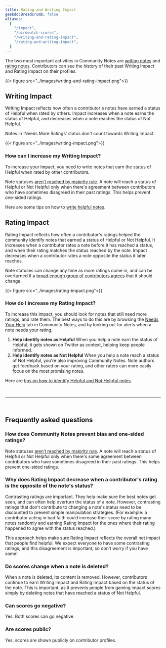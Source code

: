 ```yaml
---
title: Rating and Writing Impact
geekdocBreadcrumb: false
aliases:
  [
    "/impact",
    "/birdwatch-scores",
    "/writing-and-rating-impact",
    "/rating-and-writing-impact",
  ]
---
```


The two most important activities in Community Notes are [writing notes](../writing-notes) and [rating notes](../rating-notes). Contributors can see the history of their past Writing Impact and Rating Impact on their profiles.

{{< figure src="../images/writing-and-rating-impact.png">}}

## Writing Impact

Writing Impact reflects how often a contributor's notes have earned a status of Helpful when rated by others. Impact increases when a note earns the status of Helpful, and decreases when a note reaches the status of Not Helpful.

Notes in ‘Needs More Ratings’ status don't count towards Writing Impact.

{{< figure src="../images/writing-impact.png">}}

### How can I increase my Writing Impact?

To increase your Impact, you need to write notes that earn the status of Helpful when rated by other contributors.

Note statuses [aren’t reached by majority rule](../diversity). A note will reach a status of Helpful or Not Helpful only when there's agreement between contributors who have sometimes disagreed in their past ratings. This helps prevent one-sided ratings.

Here are some tips on how to [write helpful notes](../examples).

## Rating Impact

Rating Impact reflects how often a contributor's ratings helped the community identify notes that earned a status of Helpful or Not Helpful. It increases when a contributor rates a note before it has reached a status, and when their rating matches the status reached by the note. Impact decreases when a contributor rates a note opposite the status it later reaches.

Note statuses can change any time as more ratings come in, and can be overturned if a [broad enough group of contributors agrees](../diversity) that it should change.

{{< figure src="../images/rating-impact.png">}}

### How do I increase my Rating Impact?

To increase this impact, you should look for notes that still need more ratings, and rate them. The best ways to do this are by browsing the [Needs Your Help](https://twitter.com/i/communitynotes/needs_your_help) tab in Community Notes, and by looking out for alerts when a note needs your rating.

1. <div><strong> Help identify notes as Helpful</strong>
   <label>When you help a note earn the status of Helpful, it gets shown on Twitter as context, helping keep people informed.</label></div>

2. <div><strong> Help identify notes as Not Helpful</strong>
   <label>When you help a note reach a status of Not Helpful, you're also improving Community Notes. Note authors get feedback based on your rating, and other raters can more easily focus on the most promising notes.</label></div>

Here are [tips on how to identify Helpful and Not Helpful notes](../examples).

<br/>

---

<br/>

## Frequently asked questions

### How does Community Notes prevent bias and one-sided ratings?

Note statuses [aren’t reached by majority rule](../diversity). A note will reach a status of Helpful or Not Helpful only when there's some agreement between contributors who have sometimes disagreed in their past ratings. This helps prevent one-sided ratings.

### Why does Rating Impact decrease when a contributor's rating is the opposite of the note's status?

Contrasting ratings are important. They help make sure the best notes get seen, and can often help overturn the status of a note. However, contrasting ratings that don't contribute to changing a note's status need to be discounted to prevent simple manipulation strategies. (For example: a contributor acting in bad faith could increase their score by rating many notes randomly and earning Rating Impact for the ones where their rating happened to agree with the status reached.)

This approach helps make sure Rating Impact reflects the overall net impact that people find helpful. We expect everyone to have some contrasting ratings, and this disagreement is important, so don’t worry if you have some!

### Do scores change when a note is deleted?

When a note is deleted, its content is removed. However, contributors continue to earn Writing Impact and Rating Impact based on the status of the note. This is important, as it prevents people from gaming impact scores simply by deleting notes that have reached a status of Not Helpful.

### Can scores go negative?

Yes. Both scores can go negative.

### Are scores public?

Yes, scores are shown publicly on contributor profiles.
